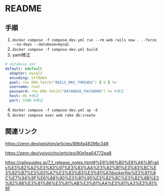 # README

## 手順

1. `docker compose -f compose-dev.yml run --rm web rails new . --force --no-deps --database=mysql`
2. `docker compose -f compose-dev.yml build`
3. yaml修正
```yaml
# database.yml
default: &default
  adapter: mysql2
  encoding: utf8mb4
  pool: <%= ENV.fetch("RAILS_MAX_THREADS") { 5 } %>
  username: root
  password: <%= ENV.fetch("DATABASE_PASSWORD") %> #修正
  host: db #修正
  port: 3306 #修正
```
4. `docker compose -f compose-dev.yml up -d`
5. `docker compose exec web rake db:create`

## 関連リンク

https://zenn.dev/peishim/articles/89bfa48396c348

https://zenn.dev/yoiyoicho/articles/90e1ea64772ea8

https://railsguides.jp/7_1_release_notes.html#%E6%96%B0%E8%A6%8Frails%E3%82%A2%E3%83%97%E3%83%AA%E3%82%B1%E3%83%BC%E3%82%B7%E3%83%A7%E3%83%B3%E3%81%A7dockerfile%E3%81%8C%E7%94%9F%E6%88%90%E3%81%95%E3%82%8C%E3%82%8B%E3%82%88%E3%81%86%E3%81%AB%E3%81%AA%E3%81%A3%E3%81%9F

